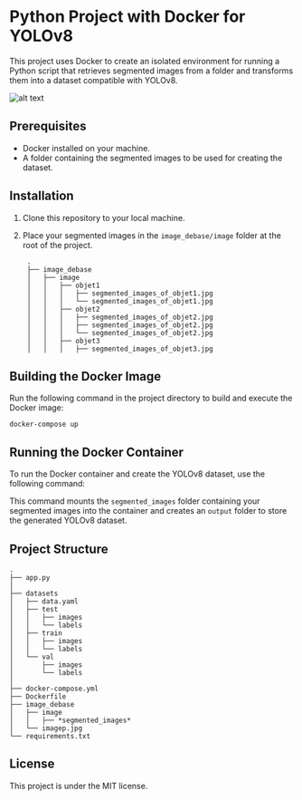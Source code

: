 # Python Project with Docker for YOLOv8

This project uses Docker to create an isolated environment for running a Python script that retrieves segmented images from a folder and transforms them into a dataset compatible with YOLOv8.

![alt text]([https://git.morgan-coulm.fr/coulm/segment_to_datasets/-/raw/main/image5.png](https://github.com/redhox/segment_to_datasets/blob/main/image5.png?raw=true))
## Prerequisites

- Docker installed on your machine.
- A folder containing the segmented images to be used for creating the dataset.

## Installation

1. Clone this repository to your local machine.
2. Place your segmented images in the `image_debase/image` folder at the root of the project.


        .
        ├── image_debase
        │   ├── image
        │   │   ├── objet1 
        │   │   │   ├── segmented_images_of_objet1.jpg
        │   │   │   └── segmented_images_of_objet1.jpg
        │   │   ├── objet2  
        │   │   │   ├── segmented_images_of_objet2.jpg
        │   │   │   ├── segmented_images_of_objet2.jpg
        │   │   │   └── segmented_images_of_objet2.jpg
        │   │   ├── objet3
        │   │   │   ├── segmented_images_of_objet3.jpg

## Building the Docker Image

Run the following command in the project directory to build and execute the Docker image:

    docker-compose up

## Running the Docker Container

To run the Docker container and create the YOLOv8 dataset, use the following command:


This command mounts the `segmented_images` folder containing your segmented images into the container and creates an `output` folder to store the generated YOLOv8 dataset.

## Project Structure
    .
    ├── app.py
    │
    ├── datasets
    │   ├── data.yaml
    │   ├── test
    │   │   ├── images
    │   │   └── labels
    │   ├── train
    │   │   ├── images
    │   │   └── labels
    │   └── val
    │       ├── images
    │       └── labels
    │
    ├── docker-compose.yml
    ├── Dockerfile
    ├── image_debase
    │   ├── image
    │   │   ├── *segmented_images*
    │   └── imagep.jpg
    └── requirements.txt



## License

This project is under the MIT license.
